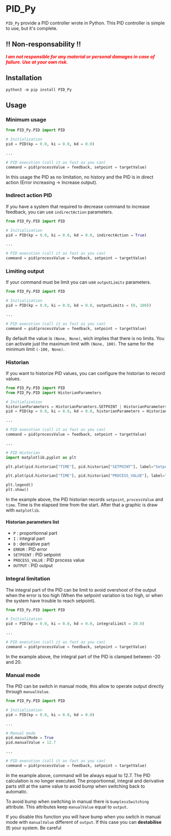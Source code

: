 # PID_Py
`PID_Py` provide a PID controller wrote in Python. This PID controller is simple to use, but it's complete.

## :bangbang: Non-responsability :bangbang:
***<span style="color:red">I am not responsible for any material or personal damages in case of failure. Use at your own risk.</span>***

## Installation
```
python3 -m pip install PID_Py
```

## Usage
### Minimum usage 
```Python
from PID_Py.PID import PID

# Initialization
pid = PID(kp = 0.0, ki = 0.0, kd = 0.0)

...

# PID execution (call it as fast as you can)
command = pid(processValue = feedback, setpoint = targetValue)
```

In this usage the PID as no limitation, no history and the PID is in direct action (Error increasing -> Increase output).

### Indirect action PID
If you have a system that required to decrease command to increase feedback, you can use `indirectAction` parameters.

```Python
from PID_Py.PID import PID

# Initialization
pid = PID(kp = 0.0, ki = 0.0, kd = 0.0, indirectAction = True)

...

# PID execution (call it as fast as you can)
command = pid(processValue = feedback, setpoint = targetValue)
```

### Limiting output
If your command must be limit you can use `outputLimits` parameters.

```Python
from PID_Py.PID import PID

# Initialization
pid = PID(kp = 0.0, ki = 0.0, kd = 0.0, outputLimits = (0, 100))

...

# PID execution (call it as fast as you can)
command = pid(processValue = feedback, setpoint = targetValue)
```

By default the value is `(None, None)`, wich implies that there is no limits. You can activate just the maximum limit with `(None, 100)`. The same for the minimum limit `(-100, None)`.

### Historian
If you want to historize PID values, you can configure the historian to record values.

```Python
from PID_Py.PID import PID
from PID_Py.PID import HistorianParameters

# Initialization
historianParameters = HistorianParamters.SETPOINT | HistorianParameters.PROCESS_VALUE
pid = PID(kp = 0.0, ki = 0.0, kd = 0.0, historianParameters = HistorianParameters)

...

# PID execution (call it as fast as you can)
command = pid(processValue = feedback, setpoint = targetValue)

...

# PID Historian
import matplotlib.pyplot as plt

plt.plot(pid.historian["TIME"], pid.historian["SETPOINT"], label="Setpoint")

plt.plot(pid.historian["TIME"], pid.historian["PROCESS_VALUE"], label="Process value")

plt.legend()
plt.show()
```
In the example above, the PID historian records `setpoint`, `processValue` and `time`. Time is the elapsed time from the start. After that a graphic is draw with `matplotlib`.

#### Historian parameters list
- `P` : proportionnal part
- `I` : integral part
- `D` : derivative part
- `ERROR` : PID error
- `SETPOINT` : PID setpoint
- `PROCESS_VALUE` : PID process value
- `OUTPUT` : PID output

### Integral limitation
The integral part of the PID can be limit to avoid overshoot of the output when the error is too high (When the setpoint variation is too high, or when the system have trouble to reach setpoint).

```Python
from PID_Py.PID import PID

# Initialization
pid = PID(kp = 0.0, ki = 0.0, kd = 0.0, integralLimit = 20.0)

...

# PID execution (call it as fast as you can)
command = pid(processValue = feedback, setpoint = targetValue)
```

In the example above, the integral part of the PID is clamped between -20 and 20.

### Manual mode
The PID can be switch in manual mode, this allow to operate output directly through `manualValue`.

```Python
from PID_Py.PID import PID

# Initialization
pid = PID(kp = 0.0, ki = 0.0, kd = 0.0)

...

# Manual mode
pid.manualMode = True
pid.manualValue = 12.7

...

# PID execution (call it as fast as you can)
command = pid(processValue = feedback, setpoint = targetValue)
```

In the example above, command will be always equal to 12.7. The PID calculation is no longer executed. The proportionnal, integral and derivative parts still at the same value to avoid bump when switching back to automatic.

To avoid bump when switching in manual there is `bumplessSwitching` attribute. This attributes keep `manualValue` equal to `output`. 

If you disable this function you will have bump when you switch in manual mode with `manualValue` different of `output`. If this case you can **destabilise** (:heavy_exclamation_mark:) your system. Be careful